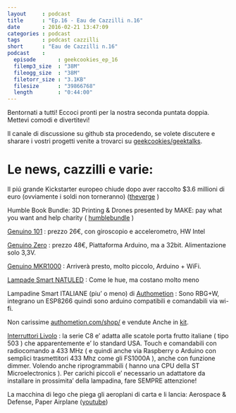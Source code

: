 ```yaml
---
layout     : podcast
title      : "Ep.16 - Eau de Cazzilli n.16"
date       : 2016-02-21 13:47:09
categories : podcast
tags       : podcast cazzilli 
short      : "Eau de Cazzilli n.16"
podcast    :
  episode       : geekcookies_ep_16
  filemp3_size  : "38M"
  fileogg_size  : "38M"
  filetorr_size : "3.1KB"
  filesize      : "39866768"
  length        : "0:44:00"
---
```


Bentornati a tutti! Eccoci pronti per la nostra seconda puntata doppia.
Mettevi comodi e divertitevi!

Il canale di discussione su github sta procedendo, se volete discutere e sharare i vostri progetti venite a trovarci su [geekcookies/geektalks](https://github.com/geekcookies/geektalks/issues).

<!-- more -->

# Le news, cazzilli e varie:

Il piú grande Kickstarter europeo chiude dopo aver raccolto $3.6 millioni di euro (ovviamente i soldi non torneranno) ([theverge](http://www.theverge.com/2015/11/19/9759834/zano-drone-bankrupt-liquidation-kickstarter) )

Humble Book Bundle: 3D Printing & Drones presented by MAKE: pay what you want and help charity ( [humblebundle](https://www.humblebundle.com/books/maker_3dprintinganddrones_bookbundle) )

[Genuino 101](https://www.arduino.cc/en/Main/ArduinoBoard101) : prezzo 26€, con giroscopio e accelerometro, HW Intel

[Genuino Zero](https://www.arduino.cc/en/Main/ArduinoBoardZero) : prezzo 48€, Piattaforma Arduino, ma a 32bit. Alimentazione solo 3,3V.

[Genuino MKR1000](https://www.arduino.cc/en/Main/ArduinoMKR1000) : Arriverà presto, molto piccolo, Arduino + WiFi.

[Lampade Smart NATULED](https://www.natuled.com/acquista-natuled-bulb/natuled-bulb/kit1-bulb-detail) : Come le hue, ma costano molto meno

Lampadine Smart ITALIANE (piu’ o meno) di [Authometion](http://authometion.com/) : Sono RBG+W, integrano un ESP8266 quindi sono arduino compatibili e comandabili via wi-fi.

Non carissime [authometion.com/shop/](http://authometion.com/shop/en/15-for-maker) e vendute Anche in [kit](http://authometion.com/shop/en/home/14-lyt8266-mounting-kit.html).

[Interruttori Livolo](http://www.livolo.com/) : la serie C8 e’ adatta alle scatole porta frutto italiane ( tipo 503 ) che apparentemente e’ lo standard USA.
Touch e comandabili con radiocomando a 433 MHz ( e quindi anche via Raspberry o Arduino con semplici trasmettitori 433 Mhz come gli FS1000A ), anche con funzione dimmer. 
Volendo anche riprogrammabili ( hanno una CPU della ST Microelectronics ). Per carichi piccoli e’ necessario un adattatore da installare in prossimita’ della lampadina, fare SEMPRE attenzione!

La macchina di lego che piega gli aeroplani di carta e li lancia: Aerospace & Defense, Paper Airplane ([youtube](https://youtu.be/yueP7V6Wddc)) 

